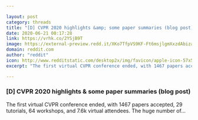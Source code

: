 ```yaml
---

layout: post
category: threads
title: "[D] CVPR 2020 highlights &amp; some paper summaries (blog post)"
date: 2020-06-21 00:17:28
link: https://vrhk.co/2YSjB9T
image: https://external-preview.redd.it/XKo7TfpVS9KF-Ft6msjlgmXxzdAbiza45an1heXY47Y.jpg?width=1200&height=628.272251309&auto=webp&crop=1200:628.272251309,smart&s=3f790cdb049faec2b244de97d73625f536708e9f
domain: reddit.com
author: "reddit"
icon: http://www.redditstatic.com/desktop2x/img/favicon/apple-icon-57x57.png
excerpt: "The first virtual CVPR conference ended, with 1467 papers accepted, 29 tutorials, 64 workshops, and 7.6k virtual attendees. The huge number of..."

---
```


### [D] CVPR 2020 highlights &amp; some paper summaries (blog post)

The first virtual CVPR conference ended, with 1467 papers accepted, 29 tutorials, 64 workshops, and 7.6k virtual attendees. The huge number of...